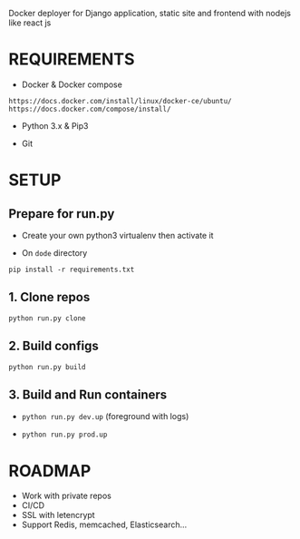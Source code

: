 Docker deployer for Django application, static site and frontend with nodejs
like react js

# REQUIREMENTS

- Docker & Docker compose

`https://docs.docker.com/install/linux/docker-ce/ubuntu/
https://docs.docker.com/compose/install/`

- Python 3.x & Pip3

- Git

# SETUP

## Prepare for run.py

- Create your own python3 virtualenv then activate it

- On `dode` directory

`pip install -r requirements.txt`

## 1. Clone repos

`python run.py clone`

## 2. Build configs

`python run.py build`

## 3. Build and Run containers

- `python run.py dev.up` (foreground with logs)

- `python run.py prod.up`

# ROADMAP

- Work with private repos
- CI/CD
- SSL with letencrypt
- Support Redis, memcached, Elasticsearch...

